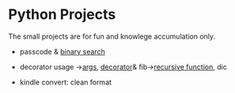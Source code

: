 # Python Projects

The small projects are for fun and knowlege accumulation only.

- passcode & [binary search](https://www.geeksforgeeks.org/binary-search/)

- decorator usage ->[args](https://www.geeksforgeeks.org/args-kwargs-python/), [decorator](https://www.geeksforgeeks.org/decorators-in-python/)& fib->[recursive function](https://www.python-course.eu/python3_recursive_functions.php), dic
- kindle convert: clean format